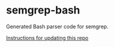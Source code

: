 # semgrep-bash

Generated Bash parser code for semgrep.

[Instructions for updating this repo](https://github.com/returntocorp/ocaml-tree-sitter/blob/master/doc/release.md)

